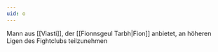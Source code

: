 ```yaml
---
uid: o
---
```

Mann aus [[Viasti]], der [[Fionnsgeul Tarbh|Fion]] anbietet, an höheren Ligen des Fightclubs teilzunehmen